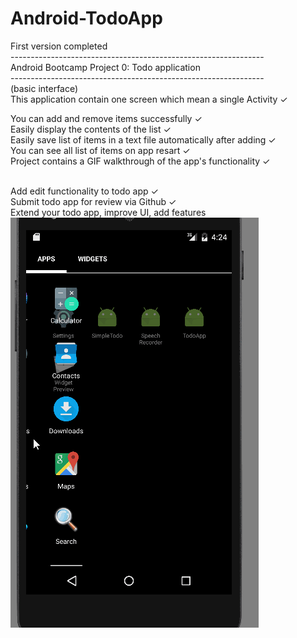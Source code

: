 # Android-TodoApp

First version completed<br>
---------------------------------------------------------------<br>
Android Bootcamp Project 0: Todo application <br>
---------------------------------------------------------------<br>
(basic interface)<br>
This application contain one screen which mean a single Activity ✓<br> 

You can add and remove items successfully ✓<br>
Easily display the contents of the list ✓<br>
Easily save list of items in a text file automatically after adding ✓<br>
You can see all list of items on app resart ✓<br>
Project contains a GIF walkthrough of the app's functionality ✓<br><br>

Add edit functionality to todo app ✓<br>
Submit todo app for review via Github ✓<br>
Extend your todo app, improve UI, add features<br>
<img src="TodoApp-Functionality0.gif">





